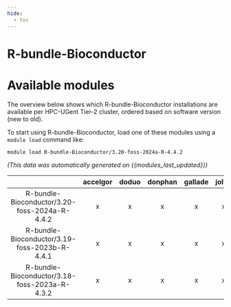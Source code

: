 ```yaml
---
hide:
  - toc
---
```


R-bundle-Bioconductor
=====================

# Available modules


The overview below shows which R-bundle-Bioconductor installations are available per HPC-UGent Tier-2 cluster, ordered based on software version (new to old).

To start using R-bundle-Bioconductor, load one of these modules using a `module load` command like:

```shell
module load R-bundle-Bioconductor/3.20-foss-2024a-R-4.4.2
```

*(This data was automatically generated on {{modules_last_updated}})*  

| |accelgor|doduo|donphan|gallade|joltik|shinx|
| :---: | :---: | :---: | :---: | :---: | :---: | :---: |
|R-bundle-Bioconductor/3.20-foss-2024a-R-4.4.2|x|x|x|x|x|x|
|R-bundle-Bioconductor/3.19-foss-2023b-R-4.4.1|x|x|x|x|x|x|
|R-bundle-Bioconductor/3.18-foss-2023a-R-4.3.2|x|x|x|x|x|x|
